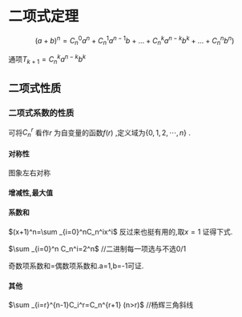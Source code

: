 # 二项式定理

$$
(a+b)^n=C_n^0a^n+C_n^1a^{n-1}b+\ldots +C_n^ka^{n-k}b^k+\ldots +C_n^nb^n)
$$

通项$T_{k+1}=C_n^ka^{n-k}b^k$ 

## 二项式性质



### 二项式系数的性质

可将$C_n^r$ 看作$r$ 为自变量的函数$f(r)$ ,定义域为$\{0,1,2,\cdots ,n\}$ .

#### 对称性

图象左右对称

#### 增减性,最大值

#### 系数和

$(x+1)^n=\sum _{i=0}^nC_n^ix^i$ 反过来也挺有用的,取$x=1$ 证得下式.

$\sum _{i=0}^n C_n^i=2^n$ //二进制每一项选与不选0/1

奇数项系数和=偶数项系数和.a=1,b=-1可证.

#### 其他

$\sum _{i=r}^{n-1}C_i^r=C_n^{r+1} (n>r)$ //杨辉三角斜线



